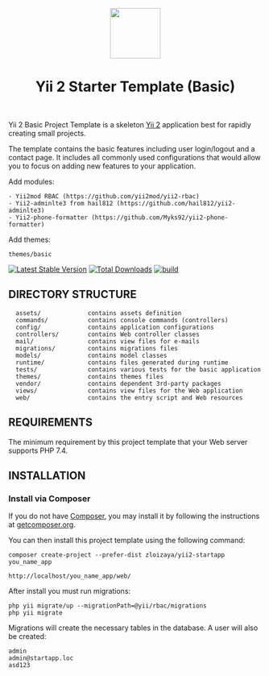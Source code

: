 <p align="center">
    <a href="https://github.com/yiisoft" target="_blank">
        <img src="https://avatars0.githubusercontent.com/u/993323" height="100px">
    </a>
    <h1 align="center">Yii 2 Starter Template (Basic)</h1>
    <br>
</p>

Yii 2 Basic Project Template is a skeleton [Yii 2](http://www.yiiframework.com/) application best for
rapidly creating small projects.

The template contains the basic features including user login/logout and a contact page.
It includes all commonly used configurations that would allow you to focus on adding new
features to your application.

Add modules:
~~~
- Yii2mod RBAC (https://github.com/yii2mod/yii2-rbac)
- Yii2-adminlte3 from hail812 (https://github.com/hail812/yii2-adminlte3)
- Yii2-phone-formatter (https://github.com/Myks92/yii2-phone-formatter)
~~~

Add themes:
~~~
themes/basic
~~~

[![Latest Stable Version](https://img.shields.io/packagist/v/yiisoft/yii2-app-basic.svg)](https://packagist.org/packages/yiisoft/yii2-app-basic)
[![Total Downloads](https://img.shields.io/packagist/dt/yiisoft/yii2-app-basic.svg)](https://packagist.org/packages/yiisoft/yii2-app-basic)
[![build](https://github.com/yiisoft/yii2-app-basic/workflows/build/badge.svg)](https://github.com/yiisoft/yii2-app-basic/actions?query=workflow%3Abuild)

DIRECTORY STRUCTURE
-------------------

      assets/             contains assets definition
      commands/           contains console commands (controllers)
      config/             contains application configurations
      controllers/        contains Web controller classes
      mail/               contains view files for e-mails
      migrations/         contains migrations files
      models/             contains model classes
      runtime/            contains files generated during runtime
      tests/              contains various tests for the basic application
      themes/             contains themes files
      vendor/             contains dependent 3rd-party packages
      views/              contains view files for the Web application
      web/                contains the entry script and Web resources



REQUIREMENTS
------------

The minimum requirement by this project template that your Web server supports PHP 7.4.


INSTALLATION
------------

### Install via Composer

If you do not have [Composer](http://getcomposer.org/), you may install it by following the instructions
at [getcomposer.org](http://getcomposer.org/doc/00-intro.md#installation-nix).

You can then install this project template using the following command:

~~~
composer create-project --prefer-dist zloizaya/yii2-startapp you_name_app
~~~

~~~
http://localhost/you_name_app/web/
~~~

After install you must run migrations:

~~~
php yii migrate/up --migrationPath=@yii/rbac/migrations
php yii migrate
~~~

Migrations will create the necessary tables in the database. A user will also be created:

~~~
admin
admin@startapp.loc
asd123
~~~